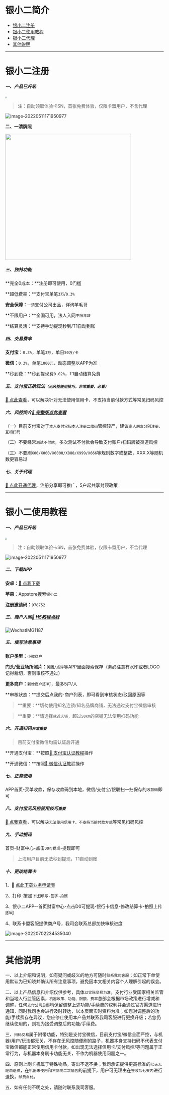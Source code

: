 # 银小二简介

- [银小二注册](#银小二注册)
- [银小二使用教程](#银小二使用教程)
- [银小二代理](agent/yxe.md)
- [其他说明](#其他说明)

---

# 银小二注册

##### 一、产品已升级

[<img src="https://cos.zjkmkj.com/media/2024/08/20/e7b0354574256ab2a5beb2b9f814057c-2.webp" style="zoom:33%;" />](http://u.zjkm.xyz/X5CJy)

> 注：自助领取体验卡SN，首张免费体验，仅限卡盟用户，不含代理

![image-20220511171950977](https://cos.zjkmkj.com/media/2024/08/20/72c1653765f318d603e97ee56b3257b7-2.webp)

**二、一清牌照**

<img src="https://cos.zjkmkj.com/media/2024/08/20/74521a9bdfb2186005edfb820ff130a9-2.webp" width=400 />

##### 三、独特功能

**完全0成本：**注册即可使用，0门槛

**超低费率：**支付宝单笔`3万`/`0.3%`

**安全保障：**`一清`支付公司出品，详询羊毛哥

**不限用户：**全国可用，法人入网`不限年龄`

**结算灵活：**支持手动提现秒到/T1自动到账

##### 四、交易费率

**支付宝：**`0.3%`，单笔`3万`，单日`50万/卡`

**微信：**`0.3%`，单笔`1000元`，动态调整以APP为准

**秒到费：**秒到提现费`0.02%`，T1自动结算免费

##### 五、支付宝正确玩法`（无风控使用技巧，非常重要，必看）`

[:link: 点此查看](tool/smxz.md)，可以解决针对无法使用信用卡、不支持当前付款方式等常见扫码风控

##### 六、风控简介[:link: 完整版点此查看](tool/smxz.md)

（一）目前支付宝对于`本人支付宝扫本人注册二维码`管控较严，建议`家人朋友分别注册，互相扫码`

（二）不要经常`测试不付款`，多次测试不付款会导致支付账户/扫码牌被渠道风控

（三）不要刷`X00/X000/X0000/X888/X999/X666`等规则数字或整数，XXX.X等随机数更容易过

##### 七、关于代理

[:link: 点此开通代理](agent/yxe.md)，注册分享即可推广，5户起共享封顶政策

------

# 银小二使用教程

##### 一、产品已升级

[<img src="https://cos.zjkmkj.com/media/2024/08/20/e7b0354574256ab2a5beb2b9f814057c-2.webp" style="zoom:33%;" />](http://u.zjkm.xyz/X5CJy)

> 注：自助领取体验卡SN，首张免费体验，仅限卡盟用户，不含代理

![image-20220511171950977](https://cos.zjkmkj.com/media/2024/08/20/72c1653765f318d603e97ee56b3257b7-2.webp)

##### 二、下载APP

**安卓：**[:link: 点我下载](https://m.pp.cn/detail.html?appid=8333183&ch_src=pp_dev&ch=default)

**苹果**：Appstore搜索`银小二`

**注册邀请码：**`978752`

##### 三、商户入网[:link: H5教程点我](https://g.eqxiu.com/s/Wuv7Ero2?eqrcode=1&share_level=2&from_user=20220428c422f9a5&from_id=e6088391-a&share_time=1651159548144)

![WechatIMG1187](https://cos.zjkmkj.com/media/2024/08/20/1229ad4437cb18782cce3ffe77f9f6cb-2.webp)

##### **五、填写注意事项**

**账户类型：**`小微商户`

**门头/营业场所照片：**`美团/点评`等APP里面搜索保存（务必注意有水印或者LOGO记得裁切，否则审核不通过）

**更多商户：**`新增商户`即可，最多5户/人

**审核状态：**提交后点我的-商户列表，即可看到审核状态/驳回原因等

> **重要：**切勿使用知名连锁/知名品牌商铺，无法通过支付宝微信审核

> **重要：**请选择`就近店铺`，超过`50KM`的店铺无法使用扫码功能

##### **六、开通扫码**`非常重要`


>  目前支付宝微信均需认证后开通

**开通支付宝：**按照[:link: 支付宝认证教程](tool/zfbrz.md)操作

**开通微信：**按照[:link: 微信认证教程](tool/wxrz.md)操作

##### 七、正常使用

APP首页-买单收款，保存收款码到本地，微信/支付宝/银联扫一扫保存的`收款码`即可

##### **八、支付宝无风控使用技巧**`重要`

[:link: 点我查看](tool/smxz.md)，可以解决`无法使用信用卡、不支持当前付款方式`等常见扫码风控

##### 九、手动提现

首页-财富中心-点击`D0可提现`-提现即可

> 上海用户目前无法秒到提现，T1自动到账

##### **十、更改结算卡**

1、:link: [点此下载业务申请表](https://drive.weixin.qq.com/s?k=AEAAFAcpAAc19zLcu1)

2、打印-按照下图`填写-签字-拍照`

3、银小二APP--首页财富中心-点击D0可提现-银行卡信息-修改结算卡-拍照上传即可

4、联系卡盟客服提供商户号，我司会联系总部加快审核进度

![image-20220702234535040](https://cos.zjkmkj.com/media/2024/08/20/d6cb950cfbae2035db5d2c61dbab0348-2.webp)

---

# 其他说明

一、以上介绍和说明，如有疑问或歧义的地方可随时`联系我司客服`；如正常下单使用默认为已知晓并确认所有注意事项，避免因本文相关内容个人理解引起的误会。

二、以上产品信息和介绍仅供参考，具体`以实际交易为准`。支付行业受国家相关监管和当地人行监管因素，`机器政策、功能、限额、费率`总部会根据市场政策进行增减和调整，任何`支付公司总部`均保留调整上述功能/手续费的权利并会通过官方渠道进行通知，同时我司也会进行及时转达，以本页面实时资料为准；如您对调整后的功能/手续费存在异议，您应停止使用本产品并联系我司客服进行更换升级；若您仍继续使用的，则视为接受调整后的功能/手续费。

三、`扫码交易`属于附带功能，特别是支付宝微信，目前支付宝/微信全面严控，与机器/用户/玩法都无关，不存在无风控随便刷的路子，机器本身支持扫码不代表支付宝微信都能正常使用信用卡付款，如出现无法选择信用卡/支付风控/等问题属于正常行为，与机器本身刷卡功能无关，不作为机器使用问题之一。

四、原则上刷卡机属于特殊物品，寄出不退不换；我司承诺提供更高标准的`七天无理由退换`，在`机器未使用`和`不影响二次销售`的前提下，用户可无理由在`签收后七天内`进行退换，`邮费自付`。

五、如有任何不明之处，请随时联系我司客服。